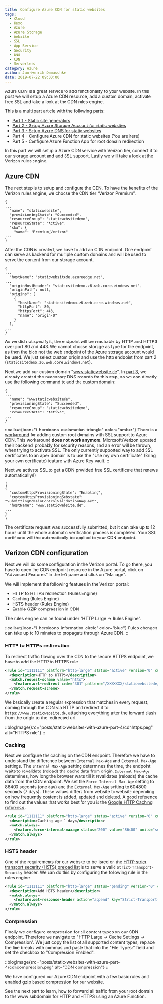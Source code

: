 ```yaml
---
title: Configure Azure CDN for static websites
tags:
  - Cloud
  - Hexo
  - Azure
  - Azure Storage
  - Website
  - SSL
  - App Service
  - Security
  - DNS
  - CDN
  - Serverless
category: Azure
author: Jan-Henrik Damaschke
date: 2019-07-22 09:00:00
---
```


Azure CDN is a great service to add functionality to your website. In this post we will setup a Azure CDN resource, add a custom domain, activate free SSL and take a look at the CDN rules engine.

<!-- more -->

This is a multi part article with the following parts:

- [Part 1 - Static site generators](/static-websites-with-azure-part-1)
- [Part 2 - Setup Azure Storage Account for static websites](/static-websites-with-azure-part-2)
- [Part 3 - Setup Azure DNS for static websites](/static-websites-with-azure-part-3)
- Part 4 - Configure Azure CDN for static websites (You are here)
- [Part 5 - Configure Azure Function App for root domain redirection](/static-websites-with-azure-part-5)

In this part we will setup a Azure CDN service with Verizon tier, connect it to our storage account and add SSL support. Lastly we will take a look at the Verizon rules engine.

## Azure CDN

The next step is to setup and configure the CDN. To have the benefits of the Verizon rules engine, we choose the CDN tier “Verizon Premium”.

```
{
...
  "name": "staticwebsite",
  "provisioningState": "Succeeded",
  "resourceGroup": "staticwebsitedemo",
  "resourceState": "Active",
  "sku": {
    "name": "Premium_Verizon"
...
}
```

After the CDN is created, we have to add an CDN endpoint. One endpoint can serve as backend for multiple custom domains and will be used to serve the content from our storage account.

```
{
...
  "hostName": "staticwebsitede.azureedge.net",
...
  "originHostHeader": "staticsitedemo.z6.web.core.windows.net",
  "originPath": null,
  "origins": [
    {
      "hostName": "staticsitedemo.z6.web.core.windows.net",
      "httpPort": 80,
      "httpsPort": 443,
      "name": "origin-0"
    }
  ],
...
}
```

As we did not specify it, the endpoint will be reachable by HTTP and HTTPS over port 80 and 443.
We cannot choose storage as type for the endpoint, as then the blob not the web endpoint of the Azure storage account would be used.
We just select custom origin and use the http endpoint from [part 2](/static-websites-with-azure-part-2) (`staticsitedemo.z6.web.core.windows.net`).

Next we add our custom domain "www.staticwebsite.de". In [part 3](/static-websites-with-azure-part-3), we already created the necessary DNS records for this step, so we can directly use the following command to add the custom domain:

```
{
...
  "name": "wwwstaticwebsitede",
  "provisioningState": "Succeeded",
  "resourceGroup": "staticwebsitedemo",
  "resourceState": "Active",
...
}
```

::callout{icon="i-heroicons-exclamation-triangle" color="amber"}
There is a [workaround](https://arlanblogs.alvarnet.com/adding-a-root-domain-to-azure-cdn-endpoint) for adding custom root domains with SSL support to Azure CDN. This workaround **does not work anymore**. Microsoft/Verizon updated their backend, probably for security reasons, and an error will be thrown, when trying to activate SSL. The only currently supported way to add SSL certificates to an apex domain is to use the "Use my own certificate" (Bring your own certificate) feature with Azure Key vault.
::

Next we activate SSL to get a CDN provided free SSL certificate that renews automatically(!)

```
{
{
  "customHttpsProvisioningState": "Enabling",
  "customHttpsProvisioningSubstate": "SubmittingDomainControlValidationRequest",
  "hostName": "www.staticwebsite.de",
...
}
}
```

The certificate request was successfully submitted, but it can take up to 12 hours until the whole automatic verification process is completed. Your SSL certificate will the automatically be applied to your CDN endpoint.

## Verizon CDN configuration

Next we will do some configuration in the Verizon portal. To go there, you have to open the CDN endpoint resource in the Azure portal, click on "Advanced Features" in the left pane and click on "Manage".

We will implement the following features in the Verizon portal:

- HTTP to HTTPS redirection (Rules Engine)
- Caching (Rules Engine)
- HSTS header (Rules Engine)
- Enable GZIP compression in CDN

The rules engine can be found under "HTTP Large -> Rules Engine".

::callout{icon="i-heroicons-information-circle" color="blue"}
Rules changes can take up to 10 minutes to propagate through Azure CDN.
::

### HTTP to HTTPs redirection

To redirect traffic flowing over the CDN to the secure HTTPS endpoint, we have to add the HTTP to HTTPS rule.

```xml
<rule id="1111111" platform="http-large" status="active" version="0" custid="XXXXX">
  <description>HTTP to HTTPS</description>
  <match.request-scheme value="http">
    <feature.url-redirect code="301" pattern="/XXXXXXX/staticwebsitede/(.*)" value="https://www.staticwebsite.de/$1" />
  </match.request-scheme>
</rule>
```

We basically create a regular expression that matches in every request, coming through the CDN via HTTP and redirect it to `https://www.staticwebsite.de`, attaching everything after the forward slash from the origin to the redirected url.

::blogImage{src="posts/static-websites-with-azure-part-4/cdnhttps.png" alt="HTTPS rule"}
::

### Caching

Next we configure the caching on the CDN endpoint. Therefore we have to understand the difference between `Internal Max-Age` and `External Max-Age` settings. The `Internal Max-Age` setting determines the time, the endpoint waits to revalidate (reload) the cache data from origin. `External Max-Age` determines, how long the browser waits till it revalidates (reloads) the cache data from the CDN endpoint.
We set the `Force Internal Max-Age` setting to 86400 seconds (one day) and the `External Max-Age` setting to 604800 seconds (7 days).
These values differs from website to website depending on how frequently content is added, updated and deleted. A good reference to find out the values that works best for you is the [Google HTTP Caching reference](https://developers.google.com/web/fundamentals/performance/optimizing-content-efficiency/http-caching).

```xml
<rule id="1111111" platform="http-large" status="active" version="0" custid="XXXXX">
  <description>Caching age 1 day</description>
  <match.always>
    <feature.force-internal-maxage status="200" value="86400" units="seconds" />
  </match.always>
</rule>
```

### HSTS header

One of the requirements for our website to be listed on the [HTTP strict transport security (HSTS) preload list](https://hstspreload.org) is to serve a valid `Strict-Transport-Security` header. We can do this by configuring the following rule in the rules engine.

```xml
<rule id="1111111" platform="http-large" status="pending" version="0" custid="XXXXX">
  <description>Add HSTS header</description>
  <match.always>
    <feature.set-response-header action="append" key="Strict-Transport-Security" value="max-age=63072000; includeSubDomains; preload" />
  </match.always>
</rule>
```

### Compression

Finally we configure compression for all content types on our CDN endpoint. Therefore we navigate to "HTTP Large -> Cache Settings -> Compression". We just copy the list of all supported content types, replace the line breaks with commas and paste that into the "File Types:" field and set the checkbox to "Compression Enabled".

::blogImage{src="posts/static-websites-with-azure-part-4/cdncompression.png" alt="CDN compression"}
::

We have configured our Azure CDN endpoint with a few basic rules and enabled gzip based compression for our website.

See the next part to learn, how to forward all traffic from your root domain to the www subdomain for HTTP and HTTPS using an Azure Function.
